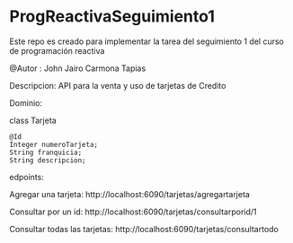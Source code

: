 # ProgReactivaSeguimiento1
Este repo es creado para implementar la tarea del seguimiento 1 del curso de programación reactiva

@Autor : John Jairo Carmona Tapias

Descripcion: API para la venta y uso de tarjetas de Credito

Dominio:

class Tarjeta

    @Id
    Integer numeroTarjeta;
    String franquicia;
    String descripcion;
	

edpoints:

Agregar una tarjeta: http://localhost:6090/tarjetas/agregartarjeta

Consultar por un id: http://localhost:6090/tarjetas/consultarporid/1

Consultar todas las tarjetas: http://localhost:6090/tarjetas/consultartodo